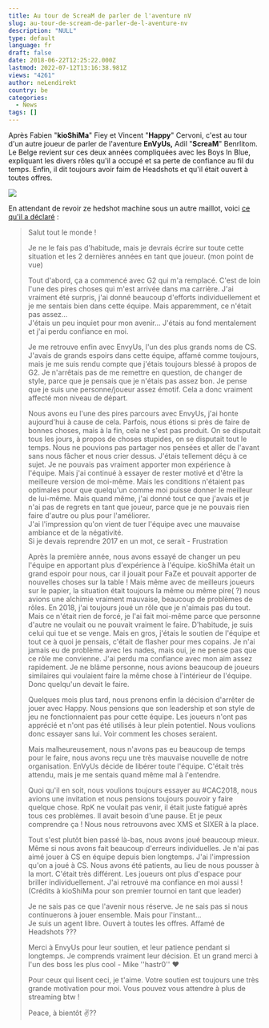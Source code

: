 ```yaml
---
title: Au tour de ScreaM de parler de l'aventure nV
slug: au-tour-de-scream-de-parler-de-l-aventure-nv
description: "NULL"
type: default
language: fr
draft: false
date: 2018-06-22T12:25:22.000Z
lastmod: 2022-07-12T13:16:38.981Z
views: "4261"
author: neLendirekt
country: be
categories:
  - News
tags: []
---
```

Après Fabien "**kioShiMa**" Fiey et Vincent "**Happy**" Cervoni, c'est au tour d'un autre joueur de parler de l'aventure **EnVyUs,** Adil "**ScreaM**" Benrlitom. Le Belge revient sur ces deux années compliquées avec les Boys In Blue, expliquant les divers rôles qu'il a occupé et sa perte de confiance au fil du temps. Enfin, il dit toujours avoir faim de Headshots et qu'il était ouvert à toutes offres. 

![](//picture/5a1f68730ac9e/pic.jpg)

En attendant de revoir ze hedshot machine sous un autre maillot, voici [ce qu'il a déclaré](http://www.twitlonger.com/show/n%5F1sqiqdc) :

> Salut tout le monde !  
>  
> Je ne le fais pas d'habitude, mais je devrais écrire sur toute cette situation et les 2 dernières années en tant que joueur. (mon point de vue)  
>  
> Tout d'abord, ça a commencé avec G2 qui m'a remplacé. C'est de loin l'une des pires choses qui m'est arrivée dans ma carrière. J'ai vraiment été surpris, j'ai donné beaucoup d'efforts individuellement et je me sentais bien dans cette équipe. Mais apparemment, ce n'était pas assez...  
> J'étais un peu inquiet pour mon avenir... J'étais au fond mentalement et j'ai perdu confiance en moi.  
>  
> Je me retrouve enfin avec EnvyUs, l'un des plus grands noms de CS. J'avais de grands espoirs dans cette équipe, affamé comme toujours, mais je me suis rendu compte que j'étais toujours blessé à propos de G2\. Je n'arrêtais pas de me remettre en question, de changer de style, parce que je pensais que je n'étais pas assez bon. Je pense que je suis une personne/joueur assez émotif. Cela a donc vraiment affecté mon niveau de départ.  
>  
> Nous avons eu l'une des pires parcours avec EnvyUs, j'ai honte aujourd'hui à cause de cela. Parfois, nous étions si près de faire de bonnes choses, mais à la fin, cela ne s'est pas produit. On se disputait tous les jours, à propos de choses stupides, on se disputait tout le temps. Nous ne pouvions pas partager nos pensées et aller de l'avant sans nous fâcher et nous crier dessus. J'étais tellement déçu à ce sujet. Je ne pouvais pas vraiment apporter mon expérience à l'équipe. Mais j'ai continué à essayer de rester motivé et d'être la meilleure version de moi-même. Mais les conditions n'étaient pas optimales pour que quelqu'un comme moi puisse donner le meilleur de lui-même. Mais quand même, j'ai donné tout ce que j'avais et je n'ai pas de regrets en tant que joueur, parce que je ne pouvais rien faire d'autre ou plus pour l'améliorer.  
> J'ai l'impression qu'on vient de tuer l'équipe avec une mauvaise ambiance et de la négativité.  
> Si je devais reprendre 2017 en un mot, ce serait - Frustration  
>  
> Après la première année, nous avons essayé de changer un peu l'équipe en apportant plus d'expérience à l'équipe. kioShiMa était un grand espoir pour nous, car il jouait pour FaZe et pouvait apporter de nouvelles choses sur la table ! Mais même avec de meilleurs joueurs sur le papier, la situation était toujours la même ou même pire( ?) nous avions une alchimie vraiment mauvaise, beaucoup de problèmes de rôles. En 2018, j'ai toujours joué un rôle que je n'aimais pas du tout. Mais ce n'était rien de forcé, je l'ai fait moi-même parce que personne d'autre ne voulait ou ne pouvait vraiment le faire. D'habitude, je suis celui qui tue et se venge. Mais en gros, j'étais le soutien de l'équipe et tout ce à quoi je pensais, c'était de flasher pour mes copains. Je n'ai jamais eu de problème avec les nades, mais oui, je ne pense pas que ce rôle me convienne. J'ai perdu ma confiance avec mon aim assez rapidement. Je ne blâme personne, nous avions beaucoup de joueurs similaires qui voulaient faire la même chose à l'intérieur de l'équipe. Donc quelqu'un devait le faire.  
>  
> Quelques mois plus tard, nous prenons enfin la décision d'arrêter de jouer avec Happy. Nous pensions que son leadership et son style de jeu ne fonctionnaient pas pour cette équipe. Les joueurs n'ont pas apprécié et n'ont pas été utilisés à leur plein potentiel. Nous voulions donc essayer sans lui. Voir comment les choses seraient.  
>  
> Mais malheureusement, nous n'avons pas eu beaucoup de temps pour le faire, nous avons reçu une très mauvaise nouvelle de notre organisation. EnVyUs décide de libérer toute l'équipe. C'était très attendu, mais je me sentais quand même mal à l'entendre.  
>  
> Quoi qu'il en soit, nous voulions toujours essayer au #CAC2018, nous avions une invitation et nous pensions toujours pouvoir y faire quelque chose. RpK ne voulait pas venir, il était juste fatigué après tous ces problèmes. Il avait besoin d'une pause. Et je peux comprendre ça ! Nous nous retrouvons avec XMS et SIXER à la place.  
>  
> Tout s'est plutôt bien passé là-bas, nous avons joué beaucoup mieux. Même si nous avons fait beaucoup d'erreurs individuelles. Je n'ai pas aimé jouer à CS en équipe depuis bien longtemps. J'ai l'impression qu'on a joué à CS. Nous avons été patients, au lieu de nous pousser à la mort. C'était très différent. Les joueurs ont plus d'espace pour briller individuellement. J'ai retrouvé ma confiance en moi aussi ! (Crédits à kioShiMa pour son premier tournoi en tant que leader)  
>  
> Je ne sais pas ce que l'avenir nous réserve. Je ne sais pas si nous continuerons à jouer ensemble. Mais pour l'instant...  
> Je suis un agent libre. Ouvert à toutes les offres. Affamé de Headshots ???  
>  
> Merci à EnvyUs pour leur soutien, et leur patience pendant si longtemps. Je comprends vraiment leur décision. Et un grand merci à l'un des boss les plus cool - Mike ''hastr0'' ❤️️  
>  
> Pour ceux qui lisent ceci, je t'aime. Votre soutien est toujours une très grande motivation pour moi. Vous pouvez vous attendre à plus de streaming btw !  
>  
> Peace, à bientôt ✌??
